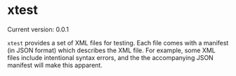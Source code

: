 # xtest

Current version: 0.0.1

`xtest` provides a set of XML files for testing. Each file comes with a manifest (in JSON
format) which describes the XML file. For example, some XML files include intentional syntax
errors, and the the accompanying JSON manifest will make this apparent.